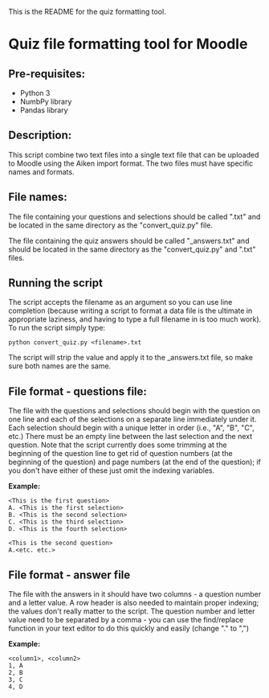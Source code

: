 This is the README for the quiz formatting tool.

Quiz file formatting tool for Moodle
====================================

Pre-requisites:
---------------
- Python 3
- NumbPy library
- Pandas library

Description:
------------
This script combine two text files into a single text file that can be uploaded to Moodle using the Aiken import format. The two files must have specific names and formats.

File names:
-----------
The file containing your questions and selections should be called "<filename>.txt" and be located in the same directory as the "convert_quiz.py" file.

The file containing the quiz answers should be called "<filename>\_answers.txt" and should be located in the same directory as the "convert_quiz.py" and "<filename>.txt" files.

Running the script
------------------
The script accepts the filename as an argument so you can use line completion (because writing a script to format a data file is the ultimate in appropriate laziness, and having to type a full filename in is too much work). To run the script simply type:

```
python convert_quiz.py <filename>.txt
```

The script will strip the <filename> value and apply it to the <filename>\_answers.txt file, so make sure both names are the same.

File format - questions file:
-----------------------------
The file with the questions and selections should begin with the question on one line and each of the selections on a separate line immediately under it. Each selection should begin with a unique letter in order (i.e., "A", "B", "C", etc.) There must be an empty line between the last selection and the next question. Note that the script currently does some trimming at the beginning of the question line to get rid of question numbers (at the beginning of the question) and page numbers (at the end of the question); if you don't have either of these just omit the indexing variables.

**Example:**
```
<This is the first question>
A. <This is the first selection>
B. <This is the second selection>
C. <This is the third selection>
D. <This is the fourth selection>

<This is the second question>
A.<etc. etc.>
```

File format - answer file
-------------------------
The file with the answers in it should have two columns - a question number and a letter value. A row header is also needed to maintain proper indexing; the values don't really matter to the script. The question number and letter value need to be separated by a comma - you can use the find/replace function in your text editor to do this quickly and easily (change "." to ",")

**Example:**
```
<column1>, <column2>
1, A
2, B
3, C
4, D
```
